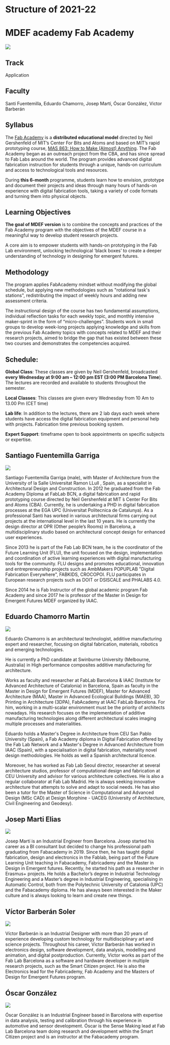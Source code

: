 Structure of 2021-22
======================

# MDEF academy Fab Academy

![](images/mdef_academy_1.JPG)

## Track
Application

## Faculty
 Santi Fuentemilla, Eduardo Chamorro, Josep Martí, Óscar González, Victor Barberán

## Syllabus

The [Fab Academy](https://fabacademy.org/) is a **distributed educational model** directed by Neil Gershenfeld of MIT’s Center For Bits and Atoms and based on MIT’s rapid prototyping course, [MAS 863: How to Make (Almost) Anything](http://fab.cba.mit.edu/classes/MAS.863/). The Fab Academy began as an outreach project from the CBA, and has since spread to Fab Labs around the world. The program provides advanced digital fabrication instruction for students through a unique, hands-on curriculum and access to technological tools and resources.

During **this 6-month** programme, students learn how to envision, prototype and document their projects and ideas through many hours of hands-on experience with digital fabrication tools, taking a variety of code formats and turning them into physical objects.

## Learning Objectives

**The goal of MDEF version** is to combine the concepts and practices of the Fab Academy program with the objectives of the MDEF course in a meaningful way to develop student research projects.

A core aim is to empower students with hands-on prototyping in the Fab Lab environment, unlocking technological ‘black boxes’ to create a deeper understanding of technology in designing for emergent futures.



## Methodology

The program applies FabAcademy mindset without modifying the global schedule, but applying new methodologies such as "rotational task's stations", redistributing the impact of weekly hours and adding new assessment criteria.

The instructional design of the course has two fundamental assumptions, individual reflection tasks for each weekly topic, and monthly intensive maker-sprint in the form of “micro-challenges”. Students work in small groups to develop week-long projects applying knowledge and skills from the previous Fab Academy topics with concepts related to MDEF and their research projects, aimed to bridge the gap that has existed between these two courses and demonstrates the competencies acquired.

## Schedule:

**Global Class**: These classes are given by Neil Gershenfeld, broadcasted **every Wednesday at 9:00 am – 12:00 pm EST (3:00 PM Barcelona Time**). The lectures are recorded and available to students throughout the semester.

**Local Classes**: This classes are given every Wednesday from 10 Am to 13.00 Pm (CET time)

**Lab life**: In addition to the lectures, there are 2 lab days each week where students have access the digital fabrication equipment and personal help with projects. Fabrication time previous booking system.

**Expert Support**: timeframe open to book appointments on specific subjects or expertise.




## Santiago Fuentemilla Garriga

![](/assets/images/faculty_photos/santi_fuentemilla_garriga.jpg)

Santiago Fuentemilla Garriga (male), with Master of Architecture from the
University of la Salle Universitat Ramon LLull , Spain, as a specialist in
Architectural Design and Construction. In 2012 he graduated from the Fab
Academy Diploma at FabLab BCN, a digital fabrication and rapid prototyping
course directed by Neil Gershenfeld at MIT ́s Center For Bits and Atoms (CBA).
Currently, he is undertaking a PHD in digital fabrication processes at the EGA
UPC (Universitat Politecnica de Catalunya). As a professional Santi has worked in
various architectural firms carrying out projects at the international level in the
last 10 years. He is currently the design director at OPR (Other people’s Rooms)
in Barcelona, a multidisciplinary studio based on architectural concept design for
enhanced user experiences.

Since 2013 he is part of the Fab Lab BCN team, he is the coordinator of the
Future Learning Unit (FLU), the unit focused on the design, implementation and
coordination of active learning experiences with digital manufacturing tools for
the community. FLU designs and promotes educational, innovation and
entrepreneurship projects such as AmbMakers POPUPLAB "Digital Fabrication
Everywhere", FABKIDS, CROCOPOI. FLU participates in European research
projects such as DOIT or DSISCALE and PHALABS 4.0.

Since 2014 he is Fab Instructor of the global academic program Fab Academy
and since 2017 he is professor of the Master in Design for Emergent Futures
MDEF organized by IAAC.

## Eduardo Chamorro Martin

![](/assets/images/faculty_photos/eduardo_chamorro_martin.jpg)

Eduardo Chamorro is an architectural technologist, additive manufacturing expert and researcher, focusing on digital fabrication, materials, robotics and emerging technologies.

He is currently a PhD candidate at Swinburne University (Melbourne, Australia) in High performance composites additive manufacturing for architecture.

Works as faculty and researcher at FabLab Barcelona & IAAC (Institute for Advanced Architecture of Catalonia) in Barcelona, Spain as faculty in the Master in Design for Emergent Futures (MDEF), Master for Advanced Architecture (MAA), Master in Advanced Ecological Buildings (MAEB), 3D Printing in Architecture (3DPA), FabAcademy at IAAC FabLab Barcelona. For him, working in a multi-scalar environment must be the priority of architects nowadays. His research focuses on the implementation of additive manufacturing technologies along different architectural scales imaging multiple processes and materialities.

Eduardo holds a Master's Degree in Architecture from CEU San Pablo University (Spain), a Fab Academy diploma in Digital Fabrication offered by the Fab Lab Network and a Master's Degree in Advanced Architecture from IAAC (Spain), with a specialisation in digital fabrication, materiality novel design methodologies. He holds as well a Spanish architectural licence.

Moreover, he has worked as Fab Lab Seoul director, researcher at several architecture studios, professor of computational design and fabrication at CEU University and advisor for various architecture collectives. He is also a regular collaborator at Fab Lab Madrid. He is always seeking innovative architecture that attempts to solve and adapt to social needs. He has also been a tutor for the Master of Science in Computational and Advanced Design (MSc CAD) at Design Morphine - UACEG (University of Architecture, Civil Engineering and Geodesy).

## Josep Marti Elias

![](/assets/images/faculty_photos/josep_marti_elias.jpg)

Josep Martí is an Industrial Engineer from Barcelona. Josep started his career as a BI consultant but decided to change his professional path graduating from Fabacademy in 2019. Since then, he has taught digital fabrication, design and electronics in the Fablab, being part of the Future Learning Unit teaching in Fabacademy, Fabricademy and the Master in Design in Emergent futures. Recently, he started his path as a researcher in Erasmus+ projects. He holds a Bachelor’s degree in Industrial Technology Engineering and a Master’s degree in Industrial Engineering, specialising in Automatic Control, both from the Polytechnic University of Catalonia (UPC) and the Fabacademy diploma. He has always been interested in the Maker culture and is always looking to learn and create new things.


## Víctor Barberán Soler

![](/assets/images/faculty_photos/victor_barberan_soler.jpg)

Víctor Barberán is an Industrial Designer with more than 20 years of experience developing custom technology for multidisciplinary art and science projects. Throughout his career, Victor Barberán has worked in electronics design, software development, data analysis, modelling and animation, and digital postproduction. Currently, Victor works as part of the Fab Lab Barcelona as a software and hardware developer in multiple research projects, such as the Smart Citizen project. He is also the Electronics lead for the Fabricademy, Fab Academy and the Masters of Design for Emergent Futures program.


## Óscar González

![](/assets/images/faculty_photos/oscar_gonzalez.jpg)

Óscar González is an Industrial Engineer based in Barcelona with expertise in data analysis, testing and calibration through his experience in automotive and sensor development. Óscar is the Sense Making lead at Fab Lab Barcelona team doing research and development within the Smart Citizen project and is an instructor at the Fabacademy program.
